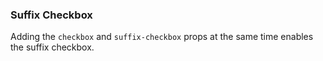 ### Suffix Checkbox

Adding the `checkbox` and `suffix-checkbox` props at the same time enables the suffix checkbox.
